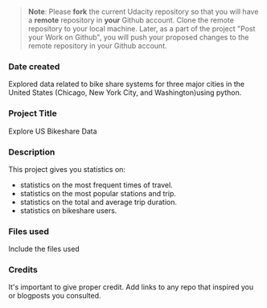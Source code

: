 >**Note**: Please **fork** the current Udacity repository so that you will have a **remote** repository in **your** Github account. Clone the remote repository to your local machine. Later, as a part of the project "Post your Work on Github", you will push your proposed changes to the remote repository in your Github account.

### Date created
Explored data related to bike share systems for three major cities in the United States (Chicago, New York City, and Washington)using python.

### Project Title
Explore US Bikeshare Data

### Description
This project gives you statistics on:
- statistics on the most frequent times of travel.
- statistics on the most popular stations and trip.
- statistics on the total and average trip duration.
- statistics on bikeshare users.

### Files used
Include the files used

### Credits
It's important to give proper credit. Add links to any repo that inspired you or blogposts you consulted.

